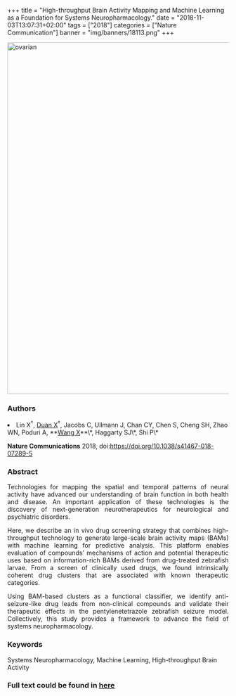 +++
title = "High-throughput Brain Activity Mapping and Machine Learning as a Foundation for Systems Neuropharmacology."
date = "2018-11-03T13:07:31+02:00"
tags = ["2018"]
categories = ["Nature Communication"]
banner = "img/banners/18113.png"
+++

<img src="/img/banners/18113.png" height= "800" alt="ovarian" align=center />

### **Authors**

<li>Lin X<sup>&dagger;</sup>, <u>Duan X</u><sup>&dagger;</sup>, Jacobs C, Ullmann J, Chan CY, Chen S, Cheng SH, Zhao WN, Poduri A, **<u>Wang X</u>**\*, Haggarty SJ\*, Shi P\*</li>

**Nature Communications** 2018, doi:https://doi.org/10.1038/s41467-018-07289-5

### **Abstract**

<p align="justify">Technologies for mapping the spatial and temporal patterns of neural activity have advanced our understanding of brain function in both health and disease. An important application of these technologies is the discovery of next-generation neurotherapeutics for neurological and psychiatric disorders. 

<p align="justify">Here, we describe an in vivo drug screening strategy that combines high-throughput technology to generate large-scale brain activity maps (BAMs) with machine learning for predictive analysis. This platform enables evaluation of compounds’ mechanisms of action and potential therapeutic uses based on information-rich BAMs derived from drug-treated zebrafish larvae. From a screen of clinically used drugs, we found intrinsically coherent drug clusters that are associated with known therapeutic categories.

<p align="justify">Using BAM-based clusters as a functional classifier, we identify anti-seizure-like drug leads from non-clinical compounds and validate their therapeutic effects in the pentylenetetrazole zebrafish seizure model. Collectively, this study provides a framework to advance the field of systems neuropharmacology.

### **Keywords**

Systems Neuropharmacology, Machine Learning, High-throughput Brain Activity

### **Full text could be found in [here](https://www.nature.com/articles/s41467-018-07289-5)**
